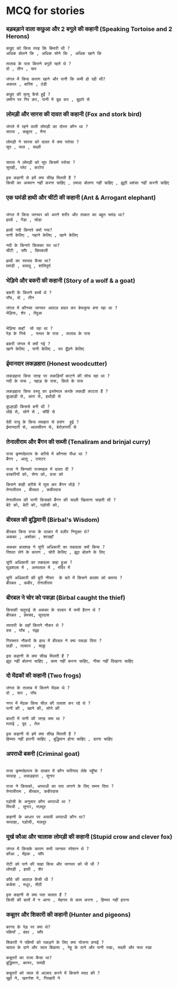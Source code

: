 # MCQ for stories

### बड़बड़ाने वाला कछुआ और 2 बगुले की कहानी (Speaking Tortoise and 2 Herons)
```
कछुए को किस तरह कि बिमारी थी ?
अधिक बोलने कि , अधिक सोने कि , अधिक खाने कि 

तालाब के पास कितने बगूलें रहते थे ?
दो , तीन , चार 

जंगल में किस कारण खाने और पानी कि कमी हो रही थी?
अकाल , बारिश , ठंडी 

कछुए की मृत्यु कैसे हुईं ?
ज़मीन पर गिर कर, पानी में डूब कर , बुढ़ापे से 
```

### लोमड़ी और सारस की दावत की कहानी (Fox and stork bird)
```
जंगले में रहने वाली लोमड़ी का दोस्त कौन था ?
सारस , कबूतर , मैना 

लोमड़ी ने सारस को दावत में क्या परोसा ?
सूप , फल , सब्ज़ी 


सारस ने लोमड़ी को सूप किसमें परोसा ?
सुराही, प्लेट , कटोरा 

इस कहानी से हमें क्या सीख मिलती हैं ?
किसी का अपमान नहीं करना चाहिए , ज़्यादा बोलना नहीं चाहिए , झूठी प्रशंसा नहीं करनी चाहिए 
```

### एक घमंडी हाथी और चींटी की कहानी (Ant & Arrogant elephant)

```

जंगल में किस जानवर को अपने शरीर और ताकत का बहुत घमंड था?
हाथी , गेंडा , घोडा 

हाथी नदी किनारे क्यों गया?
पानी केलिए , नहाने केलिए , खाने केलिए 

नदी के किनारे किसका घर था?
चींटी , साँप , छिपकली 

हाथी का स्वभाव कैसा था?
घमंडी , दयालू , शांतिपूर्ण 
```

### भेड़िये और बकरी की कहानी (Story of a wolf & a goat) 
```
बकरी के कितने बच्चें थे ?
पाँच, दो , तीन 

जंगल में कौनसा जानवर आवाज़ बदल कर बेफकूफ बना रहा था ?
भेड़िया, शेर , तेंदुआ 


भेड़िया कहाँ  सो रहा था ?
पेड़ के निचे  , पत्थर के पास , तालाब के पास 

बकरी जंगल में क्यों गई ?
खाने केलिए , पानी केलिए , घर ढूँढ़ने केलिए 
```
### ईमानदार लकड़हारा (Honest woodcutter)
```
लकड़हारा किस जग़ह पर लकड़ियाँ काटने की सोच रहा था ?
नदी के पास , पहाड़ के पास, किले के पास 

लकड़हारा किस वस्तु का इस्तेमाल करके लकड़ी काटता हैं ?
कुल्हाड़ी से, आरा से, हथौड़ी से 

कुल्हाड़ी किससे बनी थी ?
लोहे से, सोने से , चाँदी से 

देवी राजू के किस व्यवहार से प्रसंन  हुई ?
ईमानदारी से, आलसीपन से, बेरोज़गारी से 
```

### तेनालीराम और बैंगन की सब्जी (Tenaliram and brinjal curry)
```
राजा कृष्णदेवराय के बग़ीचे में कौनसा पौधा था ?
बैंगन , आलू , टमाटर 

राजा ने किनको राजमहल में दावत दी ?
दरबारियों को, सेना को, प्रजा को

किसने शाही बग़ीचे में घुस कर बैंगन तोड़े ?
तेनालीराम , बीरबल , कबीरदास 

तेनालीराम की पत्नी किसको बैंगन की सब्ज़ी खिलाना चाहती थी ?
बेटे को, बेटी को, पड़ोसी को, 
```
### बीरबल की बुद्धिमानी (Birbal's Wisdom)

```	
बीरबल किस राजा के दरबार में वज़ीर नियुक्त थे?
अकबर , अशोका , शाजहाँ 

अकबर बादशाह ने चुंगी अधिकारी का तबादला क्यों किया ?
रिश्वत लेने के कारण , चोरी केलिए , झूठ बोलने के लिए 

चुंगी अधिकारी का तबादला कहा हुआ ?
घुड़शाला में , अस्पताल में , मंदिर में 

चुंगी अधिकारी की बुरी नीयत  के बारे में किसने बादशा को बताया ?
बीरबल , कबीर, तेनालीराम 
```
### बीरबल ने चोर को पकड़ा (Birbal caught the thief)

```
किसकी चतुराई से अकबर के दरबार में सभी हैरान थे ?
बीरबल , प्रेमचंद, सूरदास 

व्यापारी के वहाँ कितने नौकर थे ?
दस , पाँच , पंद्रह 

गिरफ्तार नौकरों के हाथ में बीरबल ने क्या पकड़ा दिया ?
छड़ी , तलवार , चाक़ू 

इस कहानी से क्या सीख मिलती हैं ?
झूठ नहीं बोलना चाहिए , काम नहीं करना चाहिए, नीचा नहीं दिखाना चाहिए 
```
### दो मेंढकों की कहानी (Two frogs)

```
जंगल के तालाब में कितने मेंढक थे ?
दो , चार , पाँच 

नगर में मेंढक किस चीज़ की तलाश कर रहे थे ?
पानी की , खाने की, सोने की 

बाल्टी में पानी की जग़ह क्या था ?
मलाई , दूद , तेल 

इस कहानी से हमें क्या सीख मिलती हैं ?
हिम्मत नहीं हारनी चाहिए , बुद्धिमान होना चाहिए , डरना चाहिए 
```
### अपराधी बकरी (Criminal goat)
```

राजा कृष्णदेवराय के दरबार में कौन फरियाद लेके पहुँचा ?
चरवाह , लकड़हारा , सुनार

राजा ने किसको, अपराधी का पता लगाने के लिए समय दिया ?
तेनालीराम , बीरबल, कबीरदास 

पड़ोसी के अनुसार कौन अपराधी था ?
मिस्त्री , सुनार, मज़दूर 

कहानी के आधार पर असली अपराधी कौन था?
चरवाहा, पड़ोसी, मज़दूर 
```
### मूर्ख कौआ और चालाक लोमड़ी की कहानी (Stupid crow and clever fox)

```
जंगल में किसके कारण सभी जानवर परेशान थे ?
कौआ , मेंढ़क , साँप 

रोटी को पाने की चाहा किस और जानवर को भी थी ?
लोमड़ी , हाथी , शेर 

कौवे की आवाज़ कैसी थी ?
कर्कश , मधुर, मीठी 

इस कहानी से क्या पता चलता हैं ?
किसी की बातों में न आना , मेहनत से काम करना , हिम्मत नहीं हारना 
```
### कबूतर और शिकारी की कहानी (Hunter and pigeons)

```
बरगद के पेड़ पर क्या थे?
पक्षियाँ , बंदर , साँप 

शिकारी ने पक्षियों को पकड़ने के लिए क्या योजना बनाई ?
चावल के दाने और जाल बिछाया , गेहू के दाने और पानी रखा, सब्ज़ी और फल रखा 

कबूतरों का राजा कैसा था?
बुद्धिमान, कायर, घमंडी 

कबूतरों को जाल से आज़ाद करने में किसने मदद की ?
चूहों ने, खरगोश ने, गिलहरी ने 
```

